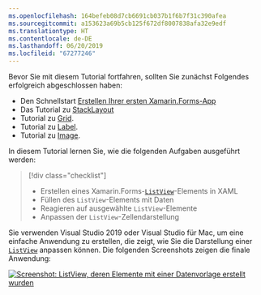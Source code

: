 ```yaml
---
ms.openlocfilehash: 164befeb08d7cb6691cb037b1f6b7f31c390afea
ms.sourcegitcommit: a153623a69b5cb125f672df8007838afa32e9edf
ms.translationtype: HT
ms.contentlocale: de-DE
ms.lasthandoff: 06/20/2019
ms.locfileid: "67277246"
---
```

Bevor Sie mit diesem Tutorial fortfahren, sollten Sie zunächst Folgendes erfolgreich abgeschlossen haben:

- Den Schnellstart [Erstellen Ihrer ersten Xamarin.Forms-App](~/get-started/first-app/index.md)
- Das Tutorial zu [StackLayout](~/get-started/tutorials/stacklayout/index.yml)
- Tutorial zu [Grid](~/get-started/tutorials/grid/index.yml).
- Tutorial zu [Label](~/get-started/tutorials/label/index.yml).
- Tutorial zu [Image](~/get-started/tutorials/image/index.yml).

In diesem Tutorial lernen Sie, wie die folgenden Aufgaben ausgeführt werden:

> [!div class="checklist"]
> - Erstellen eines Xamarin.Forms-[`ListView`](xref:Xamarin.Forms.ListView)-Elements in XAML
> - Füllen des `ListView`-Elements mit Daten
> - Reagieren auf ausgewählte `ListView`-Elemente
> - Anpassen der `ListView`-Zellendarstellung

Sie verwenden Visual Studio 2019 oder Visual Studio für Mac, um eine einfache Anwendung zu erstellen, die zeigt, wie Sie die Darstellung einer [`ListView`](xref:Xamarin.Forms.ListView) anpassen können. Die folgenden Screenshots zeigen die finale Anwendung:

[![Screenshot: ListView, deren Elemente mit einer Datenvorlage erstellt wurden](../images/customize-cell-appearance-reduced.png "ListView, die Daten mit Vorlagen anzeigt")](../images/customize-cell-appearance-large.png#lightbox "ListView, die Daten mit Vorlagen anzeigt")
